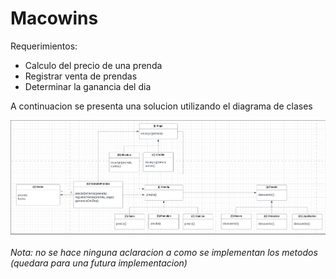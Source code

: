 # Macowins

Requerimientos:
* Calculo del precio de una prenda
* Registrar venta de prendas
* Determinar la ganancia del dia

A continuacion se presenta una solucion utilizando el diagrama de clases

![Diagrama de clases](/assets/uml_macowins.png)

*Nota: no se hace ninguna aclaracion a como se implementan los metodos (quedara para una futura implementacion)*

